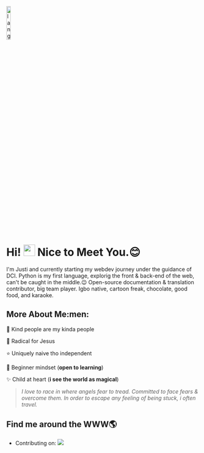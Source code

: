 <p align="left"><img width=15%" src="https://github.com/alansmathew/alansmathew/raw/master/lang.gif" alt="lang image here" /></p>

# Hi! <img src="https://media.giphy.com/media/hvRJCLFzcasrR4ia7z/giphy.gif" width="30px"> Nice to Meet You.:blush:

I'm Justi and currently starting my webdev journey under the guidance of DCI. Python is my first language, explorig the front & back-end of the web, can't be caught in the middle.:wink: Open-source documentation & translation contributor, big team player. Igbo native, cartoon freak, chocolate, good food, and karaoke.


## More About Me:men:

:purple_heart: Kind people are my kinda people

:100: Radical for Jesus

:star: Uniquely naive tho independent

:apple: Beginner mindset (**open to learning**)

:sparkles: Child at heart (**i see the world as magical**)


>*I love to race in where angels fear to tread. Committed to face fears & overcome them. In order to escape any feeling of being stuck, i often travel.*


## Find me around the WWW🌎

<p align="center">
  

- Contributing on: <a href="http://twitter.com/JustianKober">
    <img src="https://img.shields.io/twitter/follow/PluckyPreciousJustianKober?label=Twitter&logo=twitter&style=for-the-badge" />
  </a>


</p>


